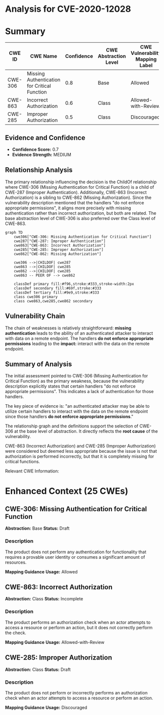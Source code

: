 # Analysis for CVE-2020-12028

# Summary
| CWE ID | CWE Name | Confidence | CWE Abstraction Level | CWE Vulnerability Mapping Label | CWE-Vulnerability Mapping Notes |
|---|---|---|---|---|---|
| CWE-306 | Missing Authentication for Critical Function | 0.8 | Base | Allowed | Primary CWE |
| CWE-863 | Incorrect Authorization | 0.6 | Class | Allowed-with-Review | Secondary Candidate |
| CWE-285 | Improper Authorization | 0.5 | Class | Discouraged | Secondary Candidate |

## Evidence and Confidence

*   **Confidence Score:** 0.7
*   **Evidence Strength:** MEDIUM

## Relationship Analysis
The primary relationship influencing the decision is the ChildOf relationship where CWE-306 (Missing Authentication for Critical Function) is a child of CWE-287 (Improper Authentication). Additionally, CWE-863 (Incorrect Authorization) is a sibling to CWE-862 (Missing Authorization). Since the vulnerability description mentioned that the handlers "do not enforce appropriate permissions", it aligns more precisely with missing authentication rather than incorrect authorization, but both are related. The base abstraction level of CWE-306 is also preferred over the Class level of CWE-863.

```mermaid
graph TD
    cwe306["CWE-306: Missing Authentication for Critical Function"]
    cwe287["CWE-287: Improper Authentication"]
    cwe863["CWE-863: Incorrect Authorization"]
    cwe285["CWE-285: Improper Authorization"]
    cwe862["CWE-862: Missing Authorization"]

    cwe306 -->|CHILDOF| cwe287
    cwe863 -->|CHILDOF| cwe285
    cwe862 -->|CHILDOF| cwe285
    cwe863 -- PEER OF --> cwe862

    classDef primary fill:#f96,stroke:#333,stroke-width:2px
    classDef secondary fill:#69f,stroke:#333
    classDef tertiary fill:#9e9,stroke:#333
    class cwe306 primary
    class cwe863,cwe285,cwe862 secondary
```

## Vulnerability Chain
The chain of weaknesses is relatively straightforward: **missing authentication** leads to the ability of an authenticated attacker to interact with data on a remote endpoint. The handlers **do not enforce appropriate permissions** leading to the **impact:** interact with the data on the remote endpoint.

## Summary of Analysis
The initial assessment pointed to CWE-306 (Missing Authentication for Critical Function) as the primary weakness, because the vulnerability description explicitly states that certain handlers "do not enforce appropriate permissions". This indicates a lack of authentication for those handlers.

The key piece of evidence is: "an authenticated attacker may be able to utilize certain handlers to interact with the data on the remote endpoint since those handlers **do not enforce appropriate permissions**."

The relationship graph and the definitions support the selection of CWE-306 at the base level of abstraction. It directly reflects the **root cause** of the vulnerability.

CWE-863 (Incorrect Authorization) and CWE-285 (Improper Authorization) were considered but deemed less appropriate because the issue is not that authorization is performed incorrectly, but that it is completely missing for critical functions.

Relevant CWE Information:

# Enhanced Context (25 CWEs)

## CWE-306: Missing Authentication for Critical Function
**Abstraction:** Base
**Status:** Draft

### Description
The product does not perform any authentication for functionality that requires a provable user identity or consumes a significant amount of resources.

**Mapping Guidance**
**Usage:** Allowed

## CWE-863: Incorrect Authorization
**Abstraction:** Class
**Status:** Incomplete

### Description
The product performs an authorization check when an actor attempts to access a resource or perform an action, but it does not correctly perform the check.

**Mapping Guidance**
**Usage:** Allowed-with-Review

## CWE-285: Improper Authorization
**Abstraction:** Class
**Status:** Draft

### Description
The product does not perform or incorrectly performs an authorization check when an actor attempts to access a resource or perform an action.

**Mapping Guidance**
**Usage:** Discouraged